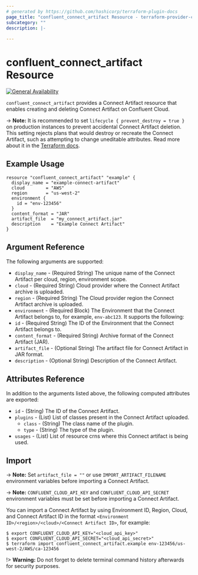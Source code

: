 ```yaml
---
# generated by https://github.com/hashicorp/terraform-plugin-docs
page_title: "confluent_connect_artifact Resource - terraform-provider-confluent"
subcategory: ""
description: |-
  
---
```


# confluent_connect_artifact Resource

[![General Availability](https://img.shields.io/badge/Lifecycle%20Stage-General%20Availability-%2345c6e8)](https://docs.confluent.io/cloud/current/api.html#section/Versioning/API-Lifecycle-Policy)

`confluent_connect_artifact` provides a Connect Artifact resource that enables creating and deleting Connect Artifact on Confluent Cloud.

-> **Note:** It is recommended to set `lifecycle { prevent_destroy = true }` on production instances to prevent accidental Connect Artifact deletion. This setting rejects plans that would destroy or recreate the Connect Artifact, such as attempting to change uneditable attributes. Read more about it in the [Terraform docs](https://www.terraform.io/language/meta-arguments/lifecycle#prevent_destroy).

## Example Usage

```hcl
resource "confluent_connect_artifact" "example" {
  display_name = "example-connect-artifact"
  cloud        = "AWS"
  region       = "us-west-2"
  environment {
    id = "env-123456"
  }
  content_format = "JAR"
  artifact_file  = "my_connect_artifact.jar"
  description    = "Example Connect Artifact"
}
```

## Argument Reference

The following arguments are supported:

* `display_name` - (Required String) The unique name of the Connect Artifact per cloud, region, environment scope.
* `cloud` - (Required String) Cloud provider where the Connect Artifact archive is uploaded.
* `region` - (Required String) The Cloud provider region the Connect Artifact archive is uploaded.
* `environment` - (Required Block) The Environment that the Connect Artifact belongs to, for example, `env-abc123`. It supports the following:
* `id` - (Required String) The ID of the Environment that the Connect Artifact belongs to.
* `content_format` - (Required String) Archive format of the Connect Artifact (JAR).
* `artifact_file` - (Optional String) The artifact file for Connect Artifact in JAR format.
* `description` - (Optional String) Description of the Connect Artifact.

## Attributes Reference

In addition to the arguments listed above, the following computed attributes are exported:

* `id` - (String) The ID of the Connect Artifact.
* `plugins` - (List) List of classes present in the Connect Artifact uploaded.
  * `class` - (String) The class name of the plugin.
  * `type` - (String) The type of the plugin.
* `usages` - (List) List of resource crns where this Connect artifact is being used.

## Import

-> **Note:** Set `artifact_file = ""` or use `IMPORT_ARTIFACT_FILENAME` environment variables before importing a Connect Artifact.

-> **Note:** `CONFLUENT_CLOUD_API_KEY` and `CONFLUENT_CLOUD_API_SECRET` environment variables must be set before importing a Connect Artifact.

You can import a Connect Artifact by using Environment ID, Region, Cloud, and Connect Artifact ID in the format `<Environment ID>/<region>/<cloud>/<Connect Artifact ID>`, for example:

```shell
$ export CONFLUENT_CLOUD_API_KEY="<cloud_api_key>"
$ export CONFLUENT_CLOUD_API_SECRET="<cloud_api_secret>"
$ terraform import confluent_connect_artifact.example env-123456/us-west-2/AWS/ca-123456
```

!> **Warning:** Do not forget to delete terminal command history afterwards for security purposes.
